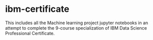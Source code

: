 # ibm-certificate
This includes all the Machine learning project jupyter notebooks in an attempt to complete the 9-course specialization of IBM Data Science Professional Certificate.
